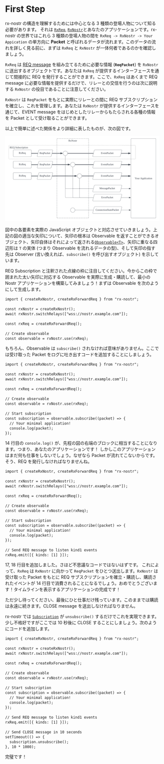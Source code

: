 # First Step

rx-nostr の構造を理解するためには中心となる 3 種類の登場人物について知る必要があります。 それは [`RxReq`](/api/rx-req.md), [`RxNostr`](/api/rx-nostr.md)とあなたのアプリケーションです。rx-nostr の世界ではこれら 3 種類の登場人物の間を `RxReq -> RxNostr -> Your Appication` の単方向に **Packet** と呼ばれるデータが流れます。このデータの流れを詳しく見る前に、まずは `RxReq` と `RxNostr` が一体何者であるのかを確認しましょう。

`RxReq` は [REQ message](https://github.com/nostr-protocol/nips/blob/master/01.md#from-client-to-relay-sending-events-and-creating-subscriptions) を組み立てるために必要な情報 (**`ReqPacket`**) を `RxNostr` に送出するオブジェクトです。あなたは `RxReq` が提供するインターフェースを通じて間接的に REQ を発行することができます。ここで、`RxReq` はあくまで REQ message に必要な情報を提供するだけで、リレーとの交信を行うのは次に説明する `RxNostr` の役目であることに注意してください。

`RxNostr` は `ReqPacket` をもとに実際にリレーとの間に REQ サブスクリプションを確立し、これを管理します。あなたは `RxNostr` が提供するインターフェースを通じて、EVENT message をはじめとしたリレーからもたらされる各種の情報を Packet として受け取ることができます。

以上で簡単に述べた関係をより詳細に表したものが、次の図です。

![flow](./data-flow.png)

図中の各要素を実際の JavaScript オブジェクトと対応させていきましょう。上記の図の適当な矢印について、矢印の根本は Observable を返すことができるオブジェクト、矢印自体はそれによって返される[`Observable<T>`](https://rxjs.dev/api/index/class/Observable)、矢印に重なる四辺形は `T` の実体 (つまり Observable を流れるデータの型)、そして矢印の指す先は Observer (言い換えれば、`subscribe()` を呼び出すオブジェクト) を示しています。

REQ Subscription と注釈された点線の枠に注目してください。今からこの枠で囲まれた太い矢印に対応する Observable を実際に生成・購読して、最小の Nostr アプリケーションを構築してみましょう！まずは Observable を次のようにして生成します。

```js:line-numbers{8-9}
import { createRxNostr, createRxForwardReq } from "rx-nostr";

const rxNostr = createRxNostr();
await rxNostr.switchRelays(["wss://nostr.example.com"]);

const rxReq = createRxForwardReq();

// Create observable
const observable = rxNostr.use(rxReq);
```

もちろん、Observable は `subscribe()` されなければ意味がありません。ここでは受け取った Packet をログに吐き出すコードを追加することにしましょう。

```js:line-numbers{11-15}
import { createRxNostr, createRxForwardReq } from "rx-nostr";

const rxNostr = createRxNostr();
await rxNostr.switchRelays(["wss://nostr.example.com"]);

const rxReq = createRxForwardReq();

// Create observable
const observable = rxNostr.use(rxReq);

// Start subscription
const subscription = observable.subscribe((packet) => {
  // Your minimal application!
  console.log(packet);
});
```

14 行目の `console.log()` が、先程の図の右端のブロックに相当することになります。つまり、あなたのアプリケーションです！
しかしこのアプリケーションはまだ何も仕事をしないでしょう。なぜなら Packet が流れてこないからです。そう、REQ を発行しなければなりませんね。

```js:line-numbers{17-18}
import { createRxNostr, createRxForwardReq } from "rx-nostr";

const rxNostr = createRxNostr();
await rxNostr.switchRelays(["wss://nostr.example.com"]);

const rxReq = createRxForwardReq();

// Create observable
const observable = rxNostr.use(rxReq);

// Start subscription
const subscription = observable.subscribe((packet) => {
  // Your minimal application!
  console.log(packet);
});

// Send REQ message to listen kind1 events
rxReq.emit([{ kinds: [1] }]);
```

17, 18 行目を追加しました。さほど不思議なコードではないはずです。
これによって、`RxReq` は `RxNostr` に向かって `ReqPacket` をひとつ送出します。`RxNostr` は受け取った Packet をもとに REQ サブスクリプションを確立・購読し、購読されたイベントが 14 行目で消費されることになるでしょう。おめでとうございます！タイムラインを表示するアプリケーションの完成です！

ただ少し待ってください、最後にひと仕事だけ残っています。このままでは購読は永遠に続きます。CLOSE message を送出しなければなりません。

rx-nostr では [`Subscription`](https://rxjs.dev/guide/subscription) が `unsubscribe()` するだけでこれを実現できます。
少し不格好ですがここでは 10 秒後に CLOSE することにしましょう。次のようにコードを追加します。

```js:line-numbers{20-23}
import { createRxNostr, createRxForwardReq } from "rx-nostr";

const rxNostr = createRxNostr();
await rxNostr.switchRelays(["wss://nostr.example.com"]);

const rxReq = createRxForwardReq();

// Create observable
const observable = rxNostr.use(rxReq);

// Start subscription
const subscription = observable.subscribe((packet) => {
  // Your minimal application!
  console.log(packet);
});

// Send REQ message to listen kind1 events
rxReq.emit([{ kinds: [1] }]);

// Send CLOSE message in 10 seconds
setTimeout(() => {
  subscription.unsubscribe();
}, 10 * 1000);
```

完璧です！
